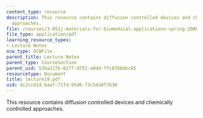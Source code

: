 ```yaml
---
content_type: resource
description: This resource contains diffusion controlled devices and chemically controlled
  approaches.
file: /courses/3-051j-materials-for-biomedical-applications-spring-2006/dc2cc81dbaaf71fd95d6f3c5da0f7630_lecture19.pdf
file_type: application/pdf
learning_resource_types:
- Lecture Notes
ocw_type: OCWFile
parent_title: Lecture Notes
parent_type: CourseSection
parent_uid: 53ba227b-0277-d751-a0dd-ffc8768dbc65
resourcetype: Document
title: lecture19.pdf
uid: dc2cc81d-baaf-71fd-95d6-f3c5da0f7630
---
```

This resource contains diffusion controlled devices and chemically controlled approaches.

